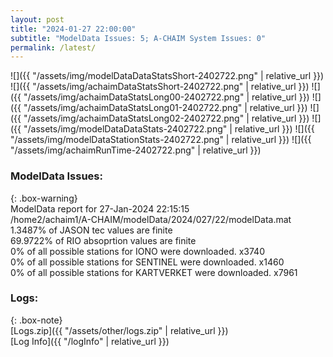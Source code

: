 ```yaml
---
layout: post
title: "2024-01-27 22:00:00"
subtitle: "ModelData Issues: 5; A-CHAIM System Issues: 0"
permalink: /latest/
---
```


![]({{ "/assets/img/modelDataDataStatsShort-2402722.png" | relative_url }})
![]({{ "/assets/img/achaimDataStatsShort-2402722.png" | relative_url }})
![]({{ "/assets/img/achaimDataStatsLong00-2402722.png" | relative_url }})
![]({{ "/assets/img/achaimDataStatsLong01-2402722.png" | relative_url }})
![]({{ "/assets/img/achaimDataStatsLong02-2402722.png" | relative_url }})
![]({{ "/assets/img/modelDataDataStats-2402722.png" | relative_url }})
![]({{ "/assets/img/modelDataStationStats-2402722.png" | relative_url }})
![]({{ "/assets/img/achaimRunTime-2402722.png" | relative_url }})


### ModelData Issues:  
  
{: .box-warning}  
 ModelData report for 27-Jan-2024 22:15:15   
 /home2/achaim1/A-CHAIM/modelData/2024/027/22/modelData.mat   
 1.3487% of JASON tec values are finite   
 69.9722% of RIO absoprtion values are finite   
 0% of all possible stations for IONO were downloaded. x3740   
 0% of all possible stations for SENTINEL were downloaded. x1460   
 0% of all possible stations for KARTVERKET were downloaded. x7961   
  


### Logs:  
  
{: .box-note}  
[Logs.zip]({{ "/assets/other/logs.zip" | relative_url }})  
[Log Info]({{ "/logInfo" | relative_url }})  
